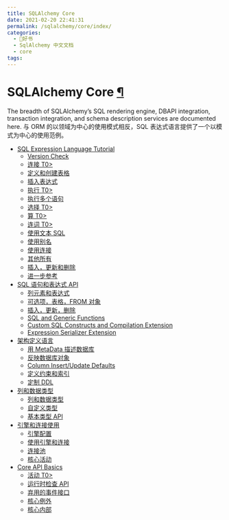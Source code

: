 ```yaml
---
title: SQLAlchemy Core
date: 2021-02-20 22:41:31
permalink: /sqlalchemy/core/index/
categories:
  - 📖好书
  - SqlAlchemy 中文文档
  - core
tags:
---
```

SQLAlchemy Core [¶](#sqlalchemy-core "Permalink to this headline")
==================================================================

The breadth of SQLAlchemy’s SQL rendering engine, DBAPI integration,
transaction integration, and schema description services are documented
here.
与 ORM 的以领域为中心的使用模式相反，SQL 表达式语言提供了一个以模式为中心的使用范例。

-   [SQL Expression Language Tutorial](tutorial.html)
    -   [Version Check](tutorial.html#version-check)
    -   [连接 T0\>](tutorial.html#connecting)
    -   [定义和创建表格](tutorial.html#define-and-create-tables)
    -   [插入表达式](tutorial.html#insert-expressions)
    -   [执行 T0\>](tutorial.html#executing)
    -   [执行多个语句](tutorial.html#executing-multiple-statements)
    -   [选择 T0\>](tutorial.html#selecting)
    -   [算 T0\>](tutorial.html#operators)
    -   [连词 T0\>](tutorial.html#conjunctions)
    -   [使用文本 SQL](tutorial.html#using-textual-sql)
    -   [使用别名](tutorial.html#using-aliases)
    -   [使用连接](tutorial.html#using-joins)
    -   [其他所有](tutorial.html#everything-else)
    -   [插入，更新和删除](tutorial.html#inserts-updates-and-deletes)
    -   [进一步参考](tutorial.html#further-reference)
-   [SQL 语句和表达式 API](expression_api.html)
    -   [列元素和表达式](sqlelement.html)
    -   [可选项，表格，FROM 对象](selectable.html)
    -   [插入，更新，删除](dml.html)
    -   [SQL and Generic Functions](functions.html)
    -   [Custom SQL Constructs and Compilation Extension](compiler.html)
    -   [Expression Serializer Extension](serializer.html)
-   [架构定义语言](schema.html)
    -   [用 MetaData 描述数据库](metadata.html)
    -   [反映数据库对象](reflection.html)
    -   [Column Insert/Update Defaults](defaults.html)
    -   [定义约束和索引](constraints.html)
    -   [定制 DDL](ddl.html)
-   [列和数据类型](types.html)
    -   [列和数据类型](type_basics.html)
    -   [自定义类型](custom_types.html)
    -   [基本类型 API](type_api.html)
-   [引擎和连接使用](engines_connections.html)
    -   [引擎配置](engines.html)
    -   [使用引擎和连接](connections.html)
    -   [连接池](pooling.html)
    -   [核心活动](events.html)
-   [Core API Basics](api_basics.html)
    -   [活动 T0\>](event.html)
    -   [运行时检查 API](inspection.html)
    -   [弃用的事件接口](interfaces.html)
    -   [核心例外](exceptions.html)
    -   [核心内部](internals.html)

